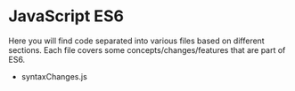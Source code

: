 JavaScript ES6 
==============

Here you will find code separated into various files based on different sections. Each file covers some concepts/changes/features that are part of ES6.

- syntaxChanges.js
